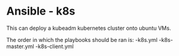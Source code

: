# Ansible - k8s

This can deploy a kubeadm kubernetes cluster onto ubuntu VMs.

The order in which the playbooks should be ran is:
  -k8s.yml
  -k8s-master.yml
  -k8s-client.yml
